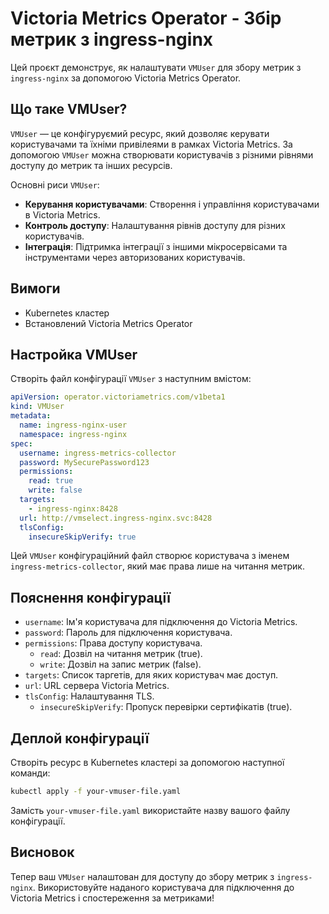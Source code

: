 # Victoria Metrics Operator - Збір метрик з ingress-nginx

Цей проєкт демонструє, як налаштувати `VMUser` для збору метрик з `ingress-nginx` за допомогою Victoria Metrics Operator.

## Що таке VMUser?

`VMUser` — це конфігуруємий ресурс, який дозволяє керувати користувачами та їхніми привілеями в рамках Victoria Metrics. За допомогою `VMUser` можна створювати користувачів з різними рівнями доступу до метрик та інших ресурсів.

Основні риси `VMUser`:
- **Керування користувачами**: Створення і управління користувачами в Victoria Metrics.
- **Контроль доступу**: Налаштування рівнів доступу для різних користувачів.
- **Інтеграція**: Підтримка інтеграції з іншими мікросервісами та інструментами через авторизованих користувачів.

## Вимоги

- Kubernetes кластер
- Встановлений Victoria Metrics Operator

## Настройка VMUser

Створіть файл конфігурації `VMUser` з наступним вмістом:

```yaml
apiVersion: operator.victoriametrics.com/v1beta1
kind: VMUser
metadata:
  name: ingress-nginx-user
  namespace: ingress-nginx
spec:
  username: ingress-metrics-collector
  password: MySecurePassword123
  permissions:
    read: true
    write: false
  targets:
    - ingress-nginx:8428
  url: http://vmselect.ingress-nginx.svc:8428
  tlsConfig:
    insecureSkipVerify: true
```

Цей `VMUser` конфігураційний файл створює користувача з іменем `ingress-metrics-collector`, який має права лише на читання метрик.

## Пояснення конфігурації

- `username`: Ім'я користувача для підключення до Victoria Metrics.
- `password`: Пароль для підключення користувача.
- `permissions`: Права доступу користувача.
    - `read`: Дозвіл на читання метрик (true).
    - `write`: Дозвіл на запис метрик (false).
- `targets`: Список таргетів, для яких користувач має доступ.
- `url`: URL сервера Victoria Metrics.
- `tlsConfig`: Налаштування TLS.
    - `insecureSkipVerify`: Пропуск перевірки сертифікатів (true).

## Деплой конфігурації

Створіть ресурс в Kubernetes кластері за допомогою наступної команди:
```sh
kubectl apply -f your-vmuser-file.yaml
```

Замість `your-vmuser-file.yaml` використайте назву вашого файлу конфігурації.

## Висновок

Тепер ваш `VMUser` налаштован для доступу до збору метрик з `ingress-nginx`. Використовуйте наданого користувача для підключення до Victoria Metrics і спостереження за метриками!